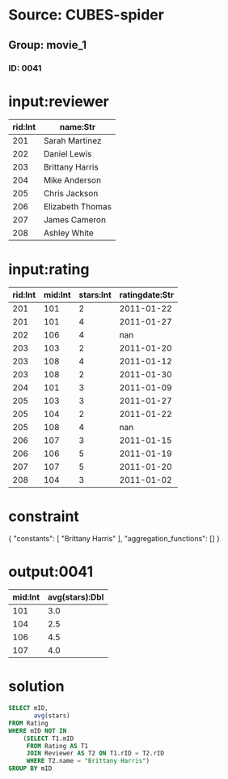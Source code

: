 # Source: CUBES-spider
## Group: movie_1
### ID: 0041

# input:reviewer

| rid:Int | name:Str |
|---|---|
| 201 | Sarah Martinez |
| 202 | Daniel Lewis |
| 203 | Brittany Harris |
| 204 | Mike Anderson |
| 205 | Chris Jackson |
| 206 | Elizabeth Thomas |
| 207 | James Cameron |
| 208 | Ashley White |

# input:rating

| rid:Int | mid:Int | stars:Int | ratingdate:Str |
|---|---|---|---|
| 201 | 101 | 2 | 2011-01-22 |
| 201 | 101 | 4 | 2011-01-27 |
| 202 | 106 | 4 | nan |
| 203 | 103 | 2 | 2011-01-20 |
| 203 | 108 | 4 | 2011-01-12 |
| 203 | 108 | 2 | 2011-01-30 |
| 204 | 101 | 3 | 2011-01-09 |
| 205 | 103 | 3 | 2011-01-27 |
| 205 | 104 | 2 | 2011-01-22 |
| 205 | 108 | 4 | nan |
| 206 | 107 | 3 | 2011-01-15 |
| 206 | 106 | 5 | 2011-01-19 |
| 207 | 107 | 5 | 2011-01-20 |
| 208 | 104 | 3 | 2011-01-02 |

# constraint

{
  "constants": [
    "Brittany Harris"
  ],
  "aggregation_functions": []
}

# output:0041

| mid:Int | avg(stars):Dbl |
|---|---|
| 101 | 3.0 |
| 104 | 2.5 |
| 106 | 4.5 |
| 107 | 4.0 |

# solution

```sql
SELECT mID,
       avg(stars)
FROM Rating
WHERE mID NOT IN
    (SELECT T1.mID
     FROM Rating AS T1
     JOIN Reviewer AS T2 ON T1.rID = T2.rID
     WHERE T2.name = "Brittany Harris")
GROUP BY mID
```
